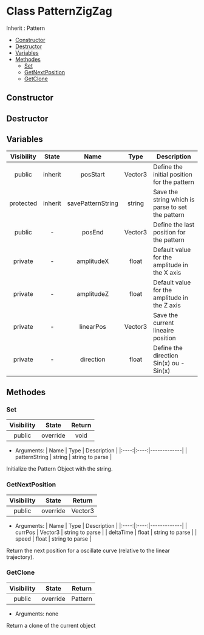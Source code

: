 # Class PatternZigZag

Inherit : Pattern

- [Constructor](#constructor)
- [Destructor](#destructor)
- [Variables](#variables)
- [Methodes](#methodes)
	- [Set](#set)
	- [GetNextPosition](#getnextposition)
	- [GetClone](#getclone)

## Constructor

## Destructor

## Variables

| Visibility | State | Name | Type | Description |
|:----------:|:-----:|:----:|:----:|-------------|
| public | inherit | posStart | Vector3 | Define the initial position for the pattern |
| protected | inherit | savePatternString | string | Save the string which is parse to set the pattern |
| public | - | posEnd | Vector3 | Define the last position for the pattern |
| private | - | amplitudeX | float | Default value for the amplitude in the X axis |
| private | - | amplitudeZ | float | Default value for the amplitude in the Z axis |
| private | - | linearPos | Vector3 | Save the current lineaire position |
| private | - | direction | float | Define the direction Sin(x) ou -Sin(x) |

## Methodes

### Set

| Visibility | State | Return |
|:----------:|:-----:|:------:|
| public | override | void |

- Arguments:
| Name | Type | Description |
|:----:|:----:|-------------|
| patternString  | string | string to parse |

Initialize the Pattern Object with the string.

### GetNextPosition

| Visibility | State | Return |
|:----------:|:-----:|:------:|
| public | override | Vector3 |

- Arguments:
| Name | Type | Description |
|:----:|:----:|-------------|
| currPos  | Vector3 | string to parse |
| deltaTime  | float | string to parse |
| speed  | float | string to parse |

Return the next position for a oscillate curve (relative to the linear trajectory).

### GetClone

| Visibility | State | Return |
|:----------:|:-----:|:------:|
| public | override | Pattern  |

- Arguments: none

Return a clone of the current object